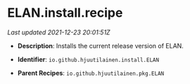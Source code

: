 # ELAN.install.recipe

_Last updated 2021-12-23 20:01:51Z_

- **Description**: Installs the current release version of ELAN.

- **Identifier**: `io.github.hjuutilainen.install.ELAN`

- **Parent Recipes**: `io.github.hjuutilainen.pkg.ELAN`
